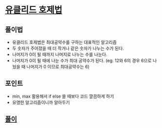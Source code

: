 # [유클리드 호제법](https://level.goorm.io/exam/43091/%EC%9C%A0%ED%81%B4%EB%A6%AC%EB%93%9C-%ED%98%B8%EC%A0%9C%EB%B2%95/quiz/1)

## 풀이법
- 유클리드 호제법은 최대공약수를 구하는 대표적인 알고리즘
- 두 숫자가 주어졌을 때 더 작거나 같은 숫자가 나누는 수가 된다.  
- 나머지가 0이 될 때까지 나머지로 나누는 수를 나눈다.
- 나머지가 0이 될 때에 나눈 수가 최대 공약수가 된다. (eg. 12와 6의 경우 6으로 나눴을 때 나머지가 0 이므로 최대공약수는 6)

## 포인트
- min, max 활용해서 if else 쓸 때보다 코드 깔끔하게 하기 
- 유명한 알고리즘이니까 알아두기

## [풀이](./index.py)

